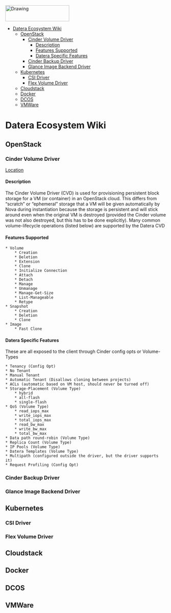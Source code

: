 <img src="https://datera.io/cnt/uploads/2017/04/blue-285.png" alt="Drawing" width=200 height=50 />

<!--ts-->
   * [Datera Ecosystem Wiki](#datera-ecosystem-wiki)
      * [OpenStack](#openstack)
         * [Cinder Volume Driver](#cinder-volume-driver)
            * [Description](#description)
            * [Features Supported](#features-supported)
            * [Datera Specific Features](#datera-specific-features)
         * [Cinder Backup Driver](#cinder-backup-driver)
         * [Glance Image Backend Driver](#glance-image-backend-driver)
      * [Kubernetes](#kubernetes)
         * [CSI Driver](#csi-driver)
         * [Flex Volume Driver](#flex-volume-driver)
      * [Cloudstack](#cloudstack)
      * [Docker](#docker)
      * [DCOS](#dcos)
      * [VMWare](#vmware)
<!--te-->

# Datera Ecosystem Wiki

## OpenStack

### Cinder Volume Driver

[Location](http://www.github.com/Datera/cinder-driver)

#### Description
The Cinder Volume Driver (CVD) is used for provisioning persistent block
storage for a VM (or container) in an OpenStack cloud.  This differs from
“scratch” or “ephemeral” storage that a VM will be given automatically by Nova
during instantiation because the storage is persistent and will stick around
even when the original VM is destroyed (provided the Cinder volume was not also
destroyed, but this has to be done explicitly).  Many common volume-lifecycle
operations (listed below) are supported by the Datera CVD

#### Features Supported

    * Volume
        * Creation
        * Deletion
        * Extension
        * Clone
        * Initialize Connection
        * Attach
        * Detach
        * Manage
        * Unmanage
        * Manage-Get-Size
        * List-Manageable
        * Retype
    * Snapshot
        * Creation
        * Deletion
        * Clone
    * Image
        * Fast Clone

#### Datera Specific Features
These are all exposed to the client through Cinder config opts or Volume-Types

    * Tenancy (Config Opt)
    * No Tenant
    * Manual Tenant
    * Automatic Tenant (Disallows cloning between projects)
    * ACLs (automatic based on VM host, should never be turned off)
    * Storage-Placement (Volume Type)
        * hybrid
        * all-flash
        * single-flash
    * QoS (Volume Type)
        * read_iops_max
        * write_iops_max
        * total_iops_max
        * read_bw_max
        * write_bw_max
        * total_bw_max
    * Data path round-robin (Volume Type)
    * Replica Count (Volume Type)
    * IP Pools (Volume Type)
    * Datera Templates (Volume Type)
    * Multipath (configured outside the driver, but the driver supports it)
    * Request Profiling (Config Opt)


### Cinder Backup Driver

### Glance Image Backend Driver

## Kubernetes

### CSI Driver

### Flex Volume Driver

## Cloudstack

## Docker

## DCOS

## VMWare
